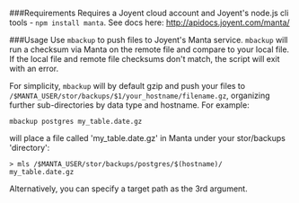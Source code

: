 ###Requirements
Requires a Joyent cloud account and Joyent's node.js cli tools - `npm install manta`.
See docs here: http://apidocs.joyent.com/manta/


###Usage
Use `mbackup` to push files to Joyent's Manta service.  `mbackup` will run a checksum via Manta on the remote file and compare to your local file.  If the local file and remote file checksums don't match, the script will exit with an error.

For simplicity, `mbackup` will by default gzip and push your files to `/$MANTA_USER/stor/backups/$1/your_hostname/filename.gz`, organizing further sub-directories by data type and hostname.  For example:

```
mbackup postgres my_table.date.gz
```
will place a file called 'my_table.date.gz' in Manta under your stor/backups 'directory':
```
> mls /$MANTA_USER/stor/backups/postgres/$(hostname)/
my_table.date.gz
```

Alternatively, you can specify a target path as the 3rd argument.
